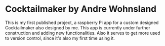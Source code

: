 # Cocktailmaker by Andre Wohnsland

This is my first published project, a raspberry Pi app for a custom designed Cocktailmaker also designed by me.
This app is currently under further construction and adding new functionalities.
Also it serves to get more used to version control, since it's also my first time using it.
